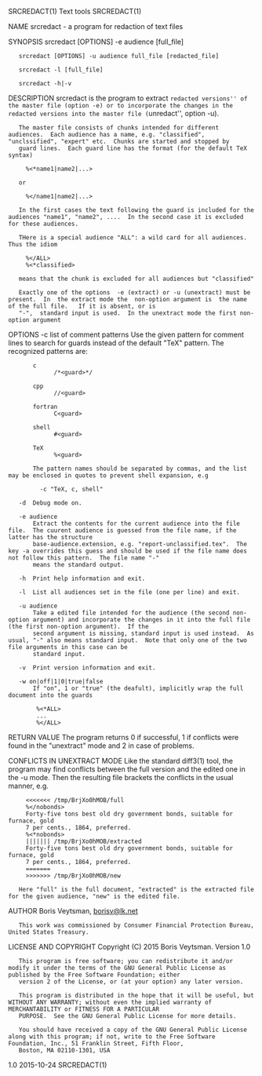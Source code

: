 SRCREDACT(1)                                                                            Text tools                                                                           SRCREDACT(1)

NAME
       srcredact - a program for redaction of text files

SYNOPSIS
       srcredact [OPTIONS] -e audience [full_file]

       srcredact [OPTIONS] -u audience full_file [redacted_file]

       srcredact -l [full_file]

       srcredact -h|-v

DESCRIPTION
       srcredact is the program to extract ``redacted versions'' of the master file (option -e) or to incorporate the changes in the redacted versions into the master file
       (``unredact'', option -u).

       The master file consists of chunks intended for different audiences.  Each audience has a name, e.g. "classified", "unclssified", "expert" etc.  Chunks are started and stopped by
       guard lines.  Each guard line has the format (for the default TeX syntax)

         %<*name1|name2|...>

       or

         %</name1|name2|...>

       In the first cases the text following the guard is included for the audiences "name1", "name2", ....  In the second case it is excluded for these audiences.

       THere is a special audience "ALL": a wild card for all audiences.  Thus the idiom

         %</ALL>
         %<*classified>

       means that the chunk is excluded for all audiences but "classified"

       Exactly one of the options  -e (extract) or -u (unextract) must be present.  In  the extract mode the  non-option argument is  the name of the full file.   If it is absent, or is
       "-",  standard input is used.  In the unextract mode the first non-option argument

OPTIONS
       -c list of comment patterns
           Use the given pattern for comment lines to search for guards instead of the default "TeX" pattern.  The recognized patterns are:

           c
                 /*<guard>*/

           cpp
                 //<guard>

           fortran
                 C<guard>

           shell
                 #<guard>

           TeX
                 %<guard>

           The pattern names should be separated by commas, and the list may be enclosed in quotes to prevent shell expansion, e.g

             -c "TeX, c, shell"

       -d  Debug mode on.

       -e audience
           Extract the contents for the current audience into the file file.  The cuurent audience is guessed from the file name, if the latter has the structure
           base-audience.extension, e.g. "report-unclassified.tex".  The key -a overrides this guess and should be used if the file name does not follow this pattern.  The file name "-"
           means the standard output.

       -h  Print help information and exit.

       -l  List all audiences set in the file (one per line) and exit.

       -u audience
           Take a edited file intended for the audience (the second non-option argument) and incorporate the changes in it into the full file (the first non-option argument).  If the
           second argument is missing, standard input is used instead.  As usual, "-" also means standard input.  Note that only one of the two file arguments in this case can be
           standard input.

       -v  Print version information and exit.

       -w on|off|1|0|true|false
           If "on", 1 or "true" (the deafult), implicitly wrap the full document into the guards

            %<*ALL>
            ...
            %</ALL>

RETURN VALUE
       The program returns 0 if successful, 1 if conflicts were found in the "unextract" mode and 2 in case of problems.

CONFLICTS IN UNEXTRACT MODE
       Like the standard diff3(1) tool, the program may find conflicts between the full version and the edited one in the -u mode.  Then the resulting file brackets the conflicts in the
       usual manner, e.g.

         <<<<<<< /tmp/BrjXo0hMOB/full
         %</nobonds>
         Forty-five tons best old dry government bonds, suitable for furnace, gold
         7 per cents., 1864, preferred.
         %<*nobonds>
         ||||||| /tmp/BrjXo0hMOB/extracted
         Forty-five tons best old dry government bonds, suitable for furnace, gold
         7 per cents., 1864, preferred.
         =======
         >>>>>>> /tmp/BrjXo0hMOB/new

       Here "full" is the full document, "extracted" is the extracted file for the given audience, "new" is the edited file.

AUTHOR
       Boris Veytsman, borisv@lk.net

       This work was commissioned by Consumer Financial Protection Bureau, United States Treasury.

LICENSE AND COPYRIGHT
       Copyright (C) 2015 Boris Veytsman.  Version 1.0

       This program is free software; you can redistribute it and/or modify it under the terms of the GNU General Public License as published by the Free Software Foundation; either
       version 2 of the License, or (at your option) any later version.

       This program is distributed in the hope that it will be useful, but WITHOUT ANY WARRANTY; without even the implied warranty of MERCHANTABILITY or FITNESS FOR A PARTICULAR
       PURPOSE.  See the GNU General Public License for more details.

       You should have received a copy of the GNU General Public License along with this program; if not, write to the Free Software Foundation, Inc., 51 Franklin Street, Fifth Floor,
       Boston, MA 02110-1301, USA

1.0                                                                                     2015-10-24                                                                           SRCREDACT(1)
